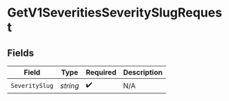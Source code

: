# GetV1SeveritiesSeveritySlugRequest


## Fields

| Field              | Type               | Required           | Description        |
| ------------------ | ------------------ | ------------------ | ------------------ |
| `SeveritySlug`     | *string*           | :heavy_check_mark: | N/A                |